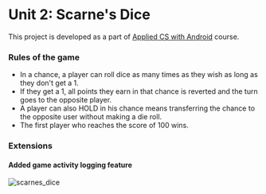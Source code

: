 # Unit 2: Scarne's Dice

This project is developed as a part of [Applied CS with Android](https://cswithandroid.withgoogle.com/) course. 

### Rules of the game

* In a chance, a player can roll dice as many times as they wish as long as they don't get a 1.
* If they get a 1, all points they earn in that chance is reverted and the turn goes to the opposite player.
* A player can also HOLD in his chance means transferring the chance to the opposite user without making a die roll.
* The first player who reaches the score of 100 wins.


### Extensions

#### Added game activity logging feature

![scarnes_dice](https://cloud.githubusercontent.com/assets/4047597/19101554/e540d0dc-8ae6-11e6-82c1-2fe0d869d13c.png)

